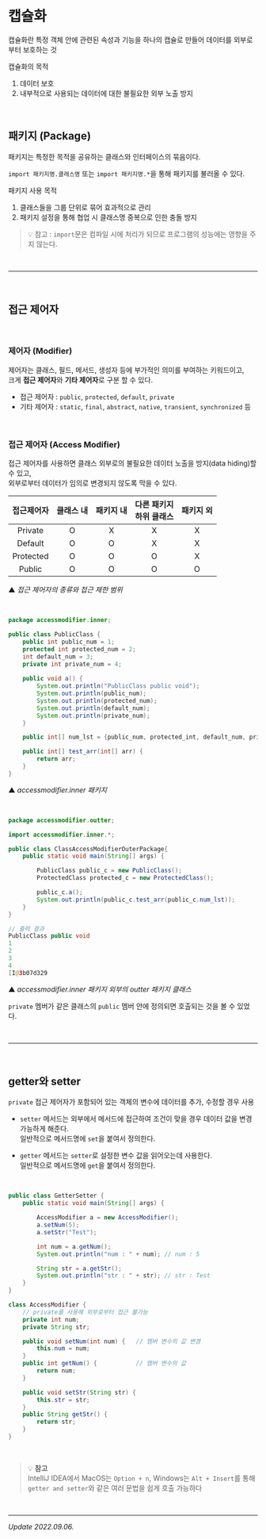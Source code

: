 # 캡슐화

캡슐화란 특정 객체 안에 관련된 속성과 기능을 하나의 캡슐로 만들어 데이터를 외부로부터 보호하는 것

캡슐화의 목적
1. 데이터 보호
2. 내부적으로 사용되는 데이터에 대한 불필요한 외부 노출 방지

<br>

## 패키지 (Package)

패키지는 특정한 목적을 공유하는 클래스와 인터페이스의 묶음이다.

```import 패키지명.클래스명``` 또는 ```import 패키지명.*```을 통해 패키지를 불러올 수 있다.

패키지 사용 목적
1. 클래스들을 그룹 단위로 묶어 효과적으로 관리
2. 패키지 설정을 통해 협업 시 클래스명 중복으로 인한 충돌 방지

> 💡 참고 : ```import```문은 컴파일 시에 처리가 되므로 프로그램의 성능에는 영향을 주지 않는다.

<br>

***

<br>

## 접근 제어자

<br>

### 제어자 (Modifier)

제어자는 클래스, 필드, 메서드, 생성자 등에 부가적인 의미를 부여하는 키워드이고,  
크게 **접근 제어자**와 **기타 제어자**로 구분 할 수 있다.

- 접근 제어자 : ```public```, ```protected```, ```default```, ```private```
- 기타 제어자 : ```static```, ```final```, ```abstract```, ```native```, ```transient```, ```synchronized``` 등

<br>

### 접근 제어자 (Access Modifier)

접근 제어자를 사용하면 클래스 외부로의 불필요한 데이터 노출을 방지(data hiding)할 수 있고,  
외부로부터 데이터가 임의로 변경되지 않도록 막을 수 있다.

| 접근제어자 | 클래스 내 | 패키지 내 | 다른 패키지<br>하위 클래스 | 패키지 외 |
|:----------:|:---------:|:---------:|:-----------------------:|:---------:|
|Private|O|X|X|X|
|Default|O|O|X|X|
|Protected|O|O|O|X|
|Public|O|O|O|O|

▲ _접근 제어자의 종류와 접근 제한 범위_

<br>

```java
package accessmodifier.inner;

public class PublicClass {
    public int public_num = 1;
    protected int protected_num = 2;
    int default_num = 3;
    private int private_num = 4;
    
    public void a() {
        System.out.println("PublicClass public void");
        System.out.println(public_num);
        System.out.println(protected_num);
        System.out.println(default_num);
        System.out.println(private_num);
    }

    public int[] num_lst = {public_num, protected_int, default_num, private_num};

    public int[] test_arr(int[] arr) {
        return arr;
    }
}
```
▲ _accessmodifier.inner 패키지_

<br>

```java
package accessmodifier.outter;

import accessmodifier.inner.*;

public class ClassAccessModifierOuterPackage{
    public static void main(String[] args) {

        PublicClass public_c = new PublicClass();
        ProtectedClass protected_c = new ProtectedClass();

        public_c.a();
        System.out.println(public_c.test_arr(public_c.num_lst));
    }
}

// 출력 결과
PublicClass public void
1
2
3
4
[I@3b07d329
```
▲ _accessmodifier.inner 패키지 외부의 outter 패키지 클래스_

```private``` 멤버가 같은 클래스의 ```public``` 멤버 안에 정의되면 호출되는 것을 볼 수 있었다.

<br>

***

<br>

## getter와 setter

```private``` 접근 제어자가 포함되어 있는 객체의 변수에 데이터를 추가, 수정할 경우 사용

- ```setter``` 메서드는 외부에서 메서드에 접근하여 조건이 맞을 경우 데이터 값을 변경 가능하게 해준다.  
일반적으로 메서드명에 ```set```을 붙여서 정의한다.

- ```getter``` 메서드는 ```setter```로 설정한 변수 값을 읽어오는데 사용한다.  
일반적으로 메서드명에 ```get```을 붙여서 정의한다.

<br>

```java
public class GetterSetter {
    public static void main(String[] args) {

        AccessModifier a = new AccessModifier();
        a.setNum(5);
        a.setStr("Test");

        int num = a.getNum();
        System.out.println("num : " + num); // num : 5

        String str = a.getStr();
        System.out.println("str : " + str); // str : Test
    }
}

class AccessModifier {
    // private를 사용해 외부로부터 접근 불가능
    private int num;
    private String str;

    public void setNum(int num) {   // 멤버 변수의 값 변경
        this.num = num;
    }
    public int getNum() {           // 멤버 변수의 값
        return num;
    }

    public void setStr(String str) {
        this.str = str;
    }
    public String getStr() {
        return str;
    }
}
```

<br>

> 💡 **참고**  
> IntelliJ IDEA에서 MacOS는 ```Option + n```, Windows는 ```Alt + Insert```를 통해  
> ```getter and setter```와 같은 여러 문법을 쉽게 호출 가능하다


<br>

***

_Update 2022.09.06._
